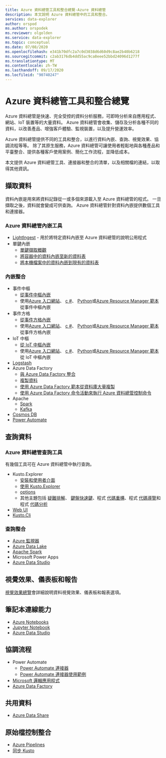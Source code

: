 ```yaml
---
title: Azure 資料總管工具和整合總覽-Azure 資料總管
description: 本文說明 Azure 資料總管中的工具和整合。
services: data-explorer
author: orspod
ms.author: orspodek
ms.reviewer: olgolden
ms.service: data-explorer
ms.topic: conceptual
ms.date: 07/08/2020
ms.openlocfilehash: e341b70dfc2a7c0d3038d6d60d9c8ae2b40b6218
ms.sourcegitcommit: c2ab3176db4dd55ac9ca8eee52bbd24096d1277f
ms.translationtype: MT
ms.contentlocale: zh-TW
ms.lasthandoff: 09/17/2020
ms.locfileid: "90740247"
---
```

# <a name="azure-data-explorer-tools-and-integrations-overview"></a>Azure 資料總管工具和整合總覽

Azure 資料總管是快速、完全受控的資料分析服務，可即時分析來自應用程式、網站、IoT 裝置等的大量資料。 Azure 資料總管會收集、儲存及分析各種不同的資料，以改善產品、增強客戶體驗、監視裝置，以及提升營運效率。 

Azure 資料總管提供不同的工具和整合，以進行資料內嵌、查詢、視覺效果、協調流程等等。 除了其原生服務，Azure 資料總管可讓使用者輕鬆地與各種產品和平臺整合、提供各種客戶使用案例、簡化工作流程，並降低成本。 

本文提供 Azure 資料總管工具、連接器和整合的清單，以及相關檔的連結，以取得其他資訊。

## <a name="ingest-data"></a>擷取資料 

資料內嵌是用來將資料記錄從一或多個來源載入至 Azure 資料總管的程式。 一旦擷取之後，資料就會變成可供查詢。 Azure 資料總管針對資料內嵌提供數個工具和連接器。 

### <a name="azure-data-explorer-ingestion-tools"></a>Azure 資料總管內嵌工具

* [LightIngest](lightingest.md) - 用於將特定資料內嵌至 Azure 資料總管的說明公用程式
* 單鍵內嵌
    * [單鍵擷取概觀](ingest-data-one-click.md) 
    * [將容器中的資料內嵌至新的資料表](one-click-ingestion-new-table.md)
    * [將本機檔案中的資料內嵌到現有的資料表](one-click-ingestion-existing-table.md)

### <a name="ingestion-integrations"></a>內嵌整合

* 事件中樞
    * [從事件中樞內嵌](ingest-data-event-hub-overview.md)
    * 使用[Azure 入口網站](ingest-data-event-hub.md)、 [c #](data-connection-event-hub-csharp.md)、 [Python](data-connection-event-hub-python.md)或[Azure Resource Manager 範本](data-connection-event-hub-resource-manager.md)從事件中樞內嵌
* 事件方格
    * [從事件方格內嵌](ingest-data-event-grid-overview.md)
    * 使用[Azure 入口網站](ingest-data-event-grid.md)、 [c #](data-connection-event-grid-csharp.md)、 [Python](data-connection-event-grid-python.md)或[Azure Resource Manager 範本](data-connection-event-grid-resource-manager.md)從事件方格內嵌
* IoT 中樞
    * [從 IoT 中樞內嵌](ingest-data-iot-hub-overview.md)
    * 使用[Azure 入口網站](ingest-data-iot-hub.md)、 [c #](data-connection-iot-hub-csharp.md)、 [Python](data-connection-iot-hub-python.md)或[Azure Resource Manager 範本](data-connection-iot-hub-resource-manager.md)從 IoT 中樞內嵌
* [Logstash](ingest-data-logstash.md)
* Azure Data Factory
    * [與 Azure Data Factory 整合](data-factory-integration.md)
    * [複製資料](data-factory-load-data.md)
    * [使用 Azure Data Factory 範本從資料庫大量複製](data-factory-template.md)
    * [使用 Azure Data Factory 命令活動來執行 Azure 資料總管控制命令](data-factory-command-activity.md)
* Apache 
    * [Spark](spark-connector.md)
    * [Kafka](ingest-data-kafka.md)
* [Cosmos DB](https://github.com/Azure/azure-kusto-labs/tree/master/cosmosdb-adx-integration)
* [Power Automate](flow.md)

## <a name="query-data"></a>查詢資料

### <a name="azure-data-explorer-query-tools"></a>Azure 資料總管查詢工具

有幾個工具可在 Azure 資料總管中執行查詢。

* Kusto.Explorer
    * [安裝和使用者介面](kusto/tools/kusto-explorer.md)
    * [使用 Kusto.Explorer](kusto/tools/kusto-explorer-using.md)
    * [options](kusto/tools/kusto-explorer-options.md)
    * 其他主題包括 [疑難排解](kusto/tools/kusto-explorer-troubleshooting.md)、 [鍵盤快速鍵](kusto/tools/kusto-explorer-shortcuts.md)、程式 [代碼重構](kusto/tools/kusto-explorer-refactor.md)、程式 [代碼導覽](kusto/tools/kusto-explorer-codenav.md)和程式 [代碼分析](kusto/tools/kusto-explorer-code-analyzer.md)
* [Web UI](web-query-data.md)
* [Kusto.Cli](kusto/tools/kusto-cli.md)

### <a name="query-integrations"></a>查詢整合

* [Azure 監視器](query-monitor-data.md)
* [Azure Data Lake](data-lake-query-data.md)
* [Apache Spark](spark-connector.md)
* Microsoft Power Apps
* [Azure Data Studio](https://docs.microsoft.com/sql/azure-data-studio/notebooks-kqlmagic)

## <a name="visualizations-dashboards-and-reporting"></a>視覺效果、儀表板和報告

[視覺效果總覽](viz-overview.md)會詳細說明資料視覺效果、儀表板和報表選項。 

## <a name="notebook-connectivity"></a>筆記本連線能力

* [Azure Notebooks](azure-notebooks.md)
* [Jupyter Notebook](kqlmagic.md)
* [Azure Data Studio](https://docs.microsoft.com/sql/azure-data-studio/notebooks-kqlmagic)

## <a name="orchestration"></a>協調流程

* Power Automate
    * [Power Automate 連接器](flow.md)
    * [Power Automate 連接器使用範例](flow-usage.md)
* [Microsoft 邏輯應用程式](kusto/tools/logicapps.md) 
* [Azure Data Factory](data-factory-integration.md)

## <a name="share-data"></a>共用資料

* [Azure Data Share](data-share.md)

## <a name="source-control-integration"></a>原始檔控制整合

* [Azure Pipelines](devops.md) 
* [同步 Kusto](kusto/tools/synckusto.md) 

<!--Open Source Tools-->
